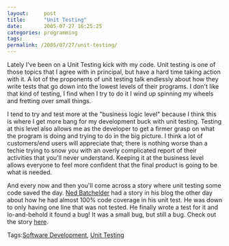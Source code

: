 ```yaml
---
layout:     post
title:      "Unit Testing"
date:       2005-07-27 16:25:25
categories: programming
tags:  
permalink: /2005/07/27/unit-testing/
---
```

Lately I've been on a Unit Testing kick with my code. Unit testing is one of those topics that I agree with in principal, but have a hard time taking action with it. A lot of the proponents of unit testing talk endlessly about how they write tests that go down into the lowest levels of their programs. I don't like that kind of testing, I find when I try to do it I wind up spinning my wheels and fretting over small things.  
  
I tend to try and test more at the "business logic level" because I think this is where I get more bang for my development buck with unit testing. Testing at this level also allows me as the developer to get a firmer grasp on what the program is doing and trying to do in the big picture. I think a lot of customers/end users will appreciate that; there is nothing worse than a techie trying to snow you with an overly complicated report of their activities that you'll never understand. Keeping it at the business level allows everyone to feel more confident that the final product is going to be what is needed.  
  
And every now and then you'll come across a story where unit testing some code saved the day. [Ned Batchelder](http://www.nedbatchelder.com/blog) had a story in his blog the other day about how he had almost 100% code coverage in his unit test. He was down to only having one line that was not tested. He finally wrote a test for it and lo-and-behold it found a bug! It was a small bug, but still a bug. Check out the story [here](http://www.nedbatchelder.com/blog/200507.html#e20050726T080754).  
  
Tags:[Software Development](http://technorati.com/tag/software%20development), [Unit Testing](http://technorati.com/tag/unit%20testing)  
  

